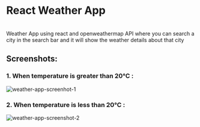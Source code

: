 # React Weather App
\
Weather App using react and openweathermap API where you can search a city in the search bar and it will show the weather details about that city
## Screenshots: 
### 1. When temperature is greater than 20°C :
![weather-app-screenhot-1](https://i.ibb.co/rfbt394/weather-app-21.png)
### 2. When temperature is less than 20°C :
![weather-app-screenshot-2](https://i.ibb.co/r3XksCD/weather-app-20.png)
